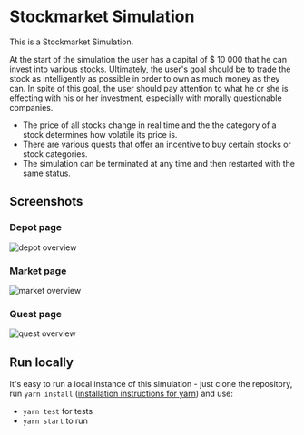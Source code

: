 # Stockmarket Simulation

This is a Stockmarket Simulation.

At the start of the simulation the user has a capital of $ 10 000 that he can invest into various stocks. Ultimately, the user's goal should be to trade the stock as intelligently as possible in order to own as much money as they can. In spite of this goal, the user should pay attention to what he or she is effecting with his or her investment, especially with morally questionable companies. 

- The price of all stocks change in real time and the the category of a stock determines how volatile its price is. 
- There are various quests that offer an incentive to buy certain stocks or stock categories.
- The simulation can be terminated at any time and then restarted with the same status.


## Screenshots

### Depot page

![depot overview](https://user-images.githubusercontent.com/16801528/47589807-938c3400-d96a-11e8-8619-1023d8b3bb9c.jpg)

### Market page

![market overview](https://user-images.githubusercontent.com/16801528/47589730-45773080-d96a-11e8-8f13-04a9f0d930a6.jpg)

### Quest page 

![quest overview](https://user-images.githubusercontent.com/16801528/47589834-a6066d80-d96a-11e8-80f6-50713ea95fb0.jpg)


## Run locally
It's easy to run a local instance of this simulation - just clone the repository, run `yarn install` ([installation instructions for yarn](https://yarnpkg.com/en/docs/install)) and use:

- `yarn test` for tests
- `yarn start` to run
